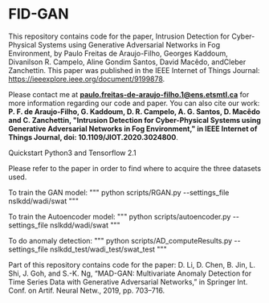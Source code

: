 # FID-GAN

This repository contains code for the paper, Intrusion Detection for Cyber-Physical Systems using Generative Adversarial Networks in Fog Environment, by Paulo Freitas de Araujo-Filho, Georges Kaddoum, Divanilson R. Campelo, Aline Gondim Santos, David Macêdo, andCleber Zanchettin. This paper was published in the IEEE Internet of Things Journal: https://ieeexplore.ieee.org/document/9199878.

Please contact me at **paulo.freitas-de-araujo-filho.1@ens.etsmtl.ca** for more information regarding our code and paper. You can also cite our work:
**P. F. de Araujo-Filho, G. Kaddoum, D. R. Campelo, A. G. Santos, D. Macêdo and C. Zanchettin, "Intrusion Detection for Cyber-Physical Systems using Generative Adversarial Networks in Fog Environment," in IEEE Internet of Things Journal, doi: 10.1109/JIOT.2020.3024800**.



Quickstart
Python3 and Tensorflow 2.1

Please refer to the paper in order to find where to acquire the three datasets used.

To train the GAN model:
""" python scripts/RGAN.py --settings_file nslkdd/wadi/swat """

To train the Autoencoder model:
""" python scripts/autoencoder.py --settings_file nslkdd/wadi/swat """

To do anomaly detection:
""" python scripts/AD_computeResults.py --settings_file nslkdd_test/wadi_test/swat_test """



Part of this repository contains code for the paper: D. Li, D. Chen, B. Jin, L. Shi, J. Goh, and S.-K. Ng, “MAD-GAN: Multivariate Anomaly Detection for Time Series Data with Generative Adversarial Networks,” in Springer Int. Conf. on Artif. Neural Netw., 2019, pp. 703–716.
